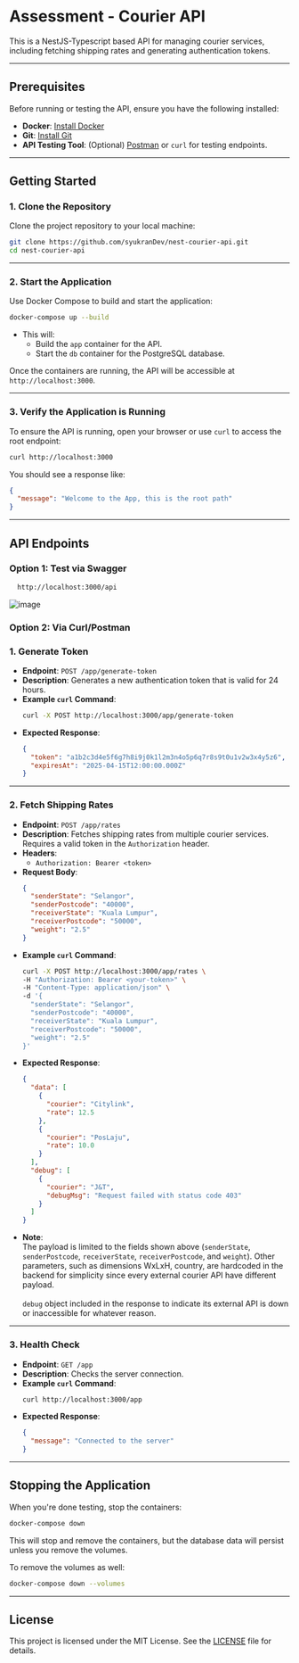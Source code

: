# Assessment - Courier API

This is a NestJS-Typescript based API for managing courier services, including fetching shipping rates and generating authentication tokens.

---

## Prerequisites

Before running or testing the API, ensure you have the following installed:

- **Docker**: [Install Docker](https://docs.docker.com/get-docker/)
- **Git**: [Install Git](https://git-scm.com/book/en/v2/Getting-Started-Installing-Git)
- **API Testing Tool**: (Optional) [Postman](https://www.postman.com/) or `curl` for testing endpoints.

---

## Getting Started

### 1. Clone the Repository

Clone the project repository to your local machine:

```bash
git clone https://github.com/syukranDev/nest-courier-api.git
cd nest-courier-api
```

---

### 2. Start the Application

Use Docker Compose to build and start the application:

```bash
docker-compose up --build
```

- This will:
  - Build the `app` container for the API.
  - Start the `db` container for the PostgreSQL database.

Once the containers are running, the API will be accessible at `http://localhost:3000`.

---

### 3. Verify the Application is Running

To ensure the API is running, open your browser or use `curl` to access the root endpoint:

```bash
curl http://localhost:3000
```

You should see a response like:

```json
{
  "message": "Welcome to the App, this is the root path"
}
```

---

## API Endpoints

### Option 1: Test via Swagger
```bash
  http://localhost:3000/api
 ```
![image](https://github.com/user-attachments/assets/d43da66e-d3b6-43fb-b7a8-71f000381a7a)


### Option 2: Via Curl/Postman
### 1. **Generate Token**
- **Endpoint**: `POST /app/generate-token`
- **Description**: Generates a new authentication token that is valid for 24 hours.
- **Example `curl` Command**:
  ```bash
  curl -X POST http://localhost:3000/app/generate-token
  ```
- **Expected Response**:
  ```json
  {
    "token": "a1b2c3d4e5f6g7h8i9j0k1l2m3n4o5p6q7r8s9t0u1v2w3x4y5z6",
    "expiresAt": "2025-04-15T12:00:00.000Z"
  }
  ```

---

### 2. **Fetch Shipping Rates**
- **Endpoint**: `POST /app/rates`
- **Description**: Fetches shipping rates from multiple courier services. Requires a valid token in the `Authorization` header.
- **Headers**:
  - `Authorization: Bearer <token>`
- **Request Body**:
  ```json
  {
    "senderState": "Selangor",
    "senderPostcode": "40000",
    "receiverState": "Kuala Lumpur",
    "receiverPostcode": "50000",
    "weight": "2.5"
  }
  ```
- **Example `curl` Command**:
  ```bash
  curl -X POST http://localhost:3000/app/rates \
  -H "Authorization: Bearer <your-token>" \
  -H "Content-Type: application/json" \
  -d '{
    "senderState": "Selangor",
    "senderPostcode": "40000",
    "receiverState": "Kuala Lumpur",
    "receiverPostcode": "50000",
    "weight": "2.5"
  }'
  ```
- **Expected Response**:
  ```json
  {
    "data": [
      {
        "courier": "Citylink",
        "rate": 12.5
      },
      {
        "courier": "PosLaju",
        "rate": 10.0
      }
    ],
    "debug": [
      {
        "courier": "J&T",
        "debugMsg": "Request failed with status code 403"
      }
    ]
  }
  ```
- **Note**: <br>
The payload is limited to the fields shown above (`senderState`, `senderPostcode`, `receiverState`, `receiverPostcode`, and `weight`). Other parameters, such as dimensions WxLxH, country, are hardcoded in the backend for simplicity since every external courier API have different payload. <br></br>
`debug` object included in the response to indicate its external API is down or inaccessible for whatever reason.


---

### 3. **Health Check**
- **Endpoint**: `GET /app`
- **Description**: Checks the server connection.
- **Example `curl` Command**:
  ```bash
  curl http://localhost:3000/app
  ```
- **Expected Response**:
  ```json
  {
    "message": "Connected to the server"
  }
  ```

---

## Stopping the Application

When you're done testing, stop the containers:

```bash
docker-compose down
```

This will stop and remove the containers, but the database data will persist unless you remove the volumes.

To remove the volumes as well:

```bash
docker-compose down --volumes
```

---


## License

This project is licensed under the MIT License. See the [LICENSE](LICENSE) file for details.
